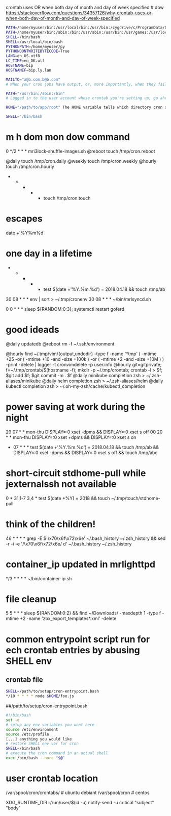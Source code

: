 crontab uses OR when both day of month and day of week specified # dow https://stackoverflow.com/questions/34357126/why-crontab-uses-or-when-both-day-of-month-and-day-of-week-specified

```sh
PATH=/home/myuser/bin:/usr/local/bin:/usr/bin:/cygdrive/c/ProgramData/Oracle/Java/javapath:/cygdrive/c/Windows/system32:/cygdrive/c/Windows:/cygdrive/c/Windows/System32/Wbem:/cygdrive/c/Windows/System32/WindowsPowerShell/v1.0:/cygdrive/c/Windows/System32/WindowsPowerShell/v1.0:/usr/lib/lapack
PATH=/home/myuser/bin:/sbin:/bin:/usr/sbin:/usr/bin:/usr/games:/usr/local/sbin:/usr/local/bin
SHELL=/bin/bash
SHELL=/usr/local/bin/bash
PYTHONPATH=/home/myuser/py
PYTHONDONTWRITEBYTECODE=True
LANG=en_US.utf8
LC_TIME=en_DK.utf
HOSTNAME=bip
HOSTNAMEF=bip.ly.lan

MAILTO="a@b.com,b@b.com"
# When your cron jobs have output, or, more importantly, when they fail, cron will send the output e-mail these addresses.

PATH="/usr/bin:/sbin:/bin"
# Logged in to the user account whose crontab you're setting up, go ahead and echo $PATH and copy those contents into the PATH variable of your crontab. Remember, this isn't a real script file, so you can't implicitly append :$PATH.  After assigning PATH and MAILTO, setting up your crontab is much easier.

HOME="/path/to/app/root" The HOME variable tells which directory cron should execute the crontab commands from. Often times you'll have a user/crontab per project. If so, set the HOME variable to your project's root directory to avoid long, absolute paths to scripts or from having to 'cd /path/to/app/root && ...' for each job.

SHELL="/bin/bash
```



# m h   dom mon dow command
0   */2 *   *   *   mri3lock-shuffle-images.sh
@reboot touch /tmp/cron.reboot

@daily touch /tmp/cron.daily
@weekly touch /tmp/cron.weekly
@hourly touch /tmp/cron.hourly
* * * * * touch /tmp/cron.touch


# escapes
date +'\%Y\%m\%d'

# one day in a lifetime
* * * * * test $(date +'\%Y.\%m.\%d') = 2018.04.18 && touch /tmp/ab

30 08 * * * env | sort > ~/.tmp/cronenv
30 08 * * * ~/bin/mrlsyncd.sh

0 0 * * * sleep ${RANDOM:0:3}; systemctl restart goferd

# good ideads
@daily updatedb
@reboot rm -f ~/.ssh/environment

@hourly find ~/.tmp/vim/{output,undodir} -type f -name '*tmp' \( -mtime +25 -or \( -mtime +10 -and -size +100k \) -or \( -mtime +2 -and -size +10M \) \) -print -delete | logger -t cronvimdelete -p user.info
@hourly git=gitprivate; f=~/.tmp/crontab/$(hostname -f); mkdir -p ~/.tmp/crontab; crontab -l > $f; $git add $f; $git commit -m . $f
@daily            minikube completion zsh > ~/.zsh-aliases/minikube
@daily            helm completion zsh > ~/.zsh-aliases/helm
@daily            kubectl completion zsh > ~/.oh-my-zsh/cache/kubectl_completion

# power saving at work during the night
29 07 * * mon-thu DISPLAY=:0 xset -dpms && DISPLAY=:0 xset s off
00 20 * * mon-thu DISPLAY=:0 xset +dpms && DISPLAY=:0 xset s on
* 07 * * * test $(date +'\%Y.\%m.\%d') = 2018.04.18 && touch /tmp/ab && DISPLAY=:0 xset -dpms && DISPLAY=:0 xset s off && touch /tmp/abc

# short-circuit stdhome-pull while jexternalssh not available
0	*	31,1-7 3,4 *	test $(date +\%Y) = 2018 && touch ~/.tmp/touch/stdhome-pull


# think of the children!
46  *   *      *   *    grep -E $'\x70\x6f\x72\x6e' ~/.bash_history ~/.zsh_history && sed -r -i -e  '/\x70\x6f\x72\x6e/ d' ~/.bash_history ~/.zsh_history

# container_ip updated in mrlighttpd
*/3	*	*		*	*	~/bin/container-ip.sh


# file cleanup
5 5 * * * sleep ${RANDOM:0:2} && find ~/Downloads/ -maxdepth 1 -type f -mtime +2 -name 'zbx_export_templates*.xml' -delete


# common entrypoint script run for ech crontab entries by abusing SHELL env
## crontab file
```sh
SHELL=/path/to/setup/cron-entrypoint.bash
*/10 * * * * node $HOME/foo.js
```
##/path/to/setup/cron-entrypoint.bash
```sh
#!/bin/bash
set -e
# setup any env variables you want here
source /etc/environment
source /etc/profile
[...] anything you would like
# restore SHELL env var for cron
SHELL=/bin/bash
# execute the cron command in an actual shell
exec /bin/bash --norc "$@"
```


# user crontab location
/var/spool/cron/crontabs/<user> # ubuntu debiant
/var/spool/cron<user> # centos

XDG_RUNTIME_DIR=/run/user/$(id -u) notify-send -u critical "subject" "body"
